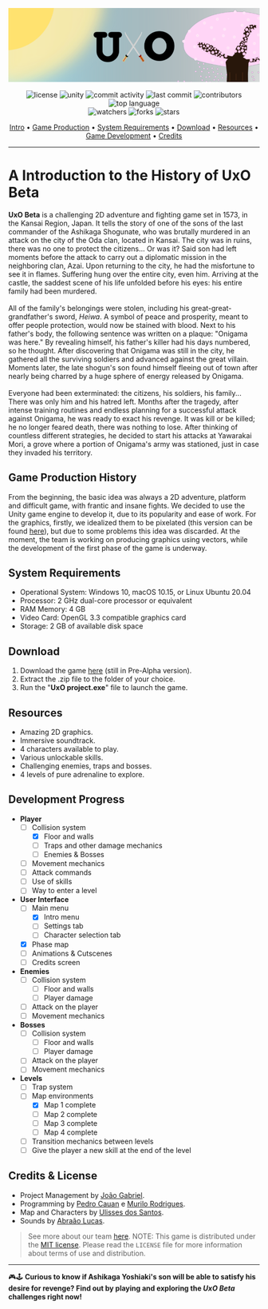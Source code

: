 <div align="center">

  ![UxO Banner](https://github.com/AJUMP-Corp/.github/blob/main/uxo_banner.png)

  ![license](https://img.shields.io/github/license/AJUMP-Corp/UxO-Beta)
  ![unity](https://img.shields.io/badge/unity-2022.3.8f1-4c9ee8)
  ![commit activity](https://img.shields.io/github/commit-activity/w/AJUMP-Corp/UxO-Beta)
  ![last commit](https://img.shields.io/github/last-commit/AJUMP-Corp/UxO-Beta)
  ![contributors](https://img.shields.io/github/contributors/AJUMP-Corp/UxO-Beta)
  ![top language](https://img.shields.io/github/languages/top/AJUMP-Corp/UxO-Beta) <br>
  ![watchers](https://img.shields.io/github/watchers/AJUMP-Corp/UxO-Beta?style=social)
  ![forks](https://img.shields.io/github/forks/AJUMP-Corp/UxO-Beta?style=social)
  ![stars](https://img.shields.io/github/stars/AJUMP-Corp/UxO-Beta?style=social)

  [Intro](#a-introduction-to-the-history-of-uxo-beta) •
  [Game Production](#game-production-history) • [System Requirements](#system-requirements) •
  [Download](#download) • [Resources](#resources) • <!-- [Screenshots](#screenshots) • -->
  [Game Development](#development-progress) • [Credits](#credits--license)

</div>

---
# A Introduction to the History of UxO Beta
**UxO Beta** is a challenging 2D adventure and fighting game set in 1573, in the Kansai Region, Japan. It tells the story of one of the sons of the last commander of the Ashikaga Shogunate, who was brutally murdered in an attack on the city of the Oda clan, located in Kansai. The city was in ruins, there was no one to protect the citizens... Or was it? Said son had left moments before the attack to carry out a diplomatic mission in the neighboring clan, Azai. Upon returning to the city, he had the misfortune to see it in flames. Suffering hung over the entire city, even him. Arriving at the castle, the saddest scene of his life unfolded before his eyes: his entire family had been murdered. <br><br>
All of the family's belongings were stolen, including his great-great-grandfather's sword, _Heiwa_. A symbol of peace and prosperity, meant to offer people protection, would now be stained with blood. Next to his father's body, the following sentence was written on a plaque: "Onigama was here." By revealing himself, his father's killer had his days numbered, so he thought. After discovering that Onigama was still in the city, he gathered all the surviving soldiers and advanced against the great villain. Moments later, the late shogun's son found himself fleeing out of town after nearly being charred by a huge sphere of energy released by Onigama. <br><br>
Everyone had been exterminated: the citizens, his soldiers, his family... There was only him and his hatred left. Months after the tragedy, after intense training routines and endless planning for a successful attack against Onigama, he was ready to exact his revenge. It was kill or be killed; he no longer feared death, there was nothing to lose. After thinking of countless different strategies, he decided to start his attacks at Yawarakai Mori, a grove where a portion of Onigama's army was stationed, just in case they invaded his territory.

## Game Production History
From the beginning, the basic idea was always a 2D adventure, platform and difficult game, with frantic and insane fights. We decided to use the Unity game engine to develop it, due to its popularity and ease of work. For the graphics, firstly, we idealized them to be pixelated (this version can be found [here](https://github.com/AJUMP-Corp/UxO-Beta/tree/main/Old%20Version%20(test))), but due to some problems this idea was discarded. At the moment, the team is working on producing graphics using vectors, while the development of the first phase of the game is underway.

## System Requirements
- Operational System: Windows 10, macOS 10.15, or Linux Ubuntu 20.04
- Processor: 2 GHz dual-core processor or equivalent
- RAM Memory: 4 GB
- Video Card: OpenGL 3.3 compatible graphics card
- Storage: 2 GB of available disk space

## Download
1. Download the game [here](https://github.com/AJUMP-Corp/UxO-Beta/tree/main/Old%20Version%20(test)/Unity%20Game%20Executable%20(Pre-Alpha%20Version)) (still in Pre-Alpha version).
2. Extract the .zip file to the folder of your choice.
3. Run the "**UxO project.exe**" file to launch the game.

## Resources
- Amazing 2D graphics.
- Immersive soundtrack.
- 4 characters available to play.
- Various unlockable skills.
- Challenging enemies, traps and bosses.
- 4 levels of pure adrenaline to explore.

<!-- ## Screenshots
![Image 1](screenshots/screenshot1.png)
_Image description._

![Image 2](screenshots/screenshot2.png)
_Image description._

![Image 3](screenshots/screenshot3.png)
_Image description._ -->

## Development Progress
- **Player**
  - [ ] Collision system
    - [X] Floor and walls
    - [ ] Traps and other damage mechanics
    - [ ] Enemies & Bosses
  - [ ] Movement mechanics
  - [ ] Attack commands
  - [ ] Use of skills
  - [ ] Way to enter a level
- **User Interface**
  - [ ] Main menu
    - [X] Intro menu
    - [ ] Settings tab
    - [ ] Character selection tab
  - [X] Phase map
  - [ ] Animations & Cutscenes
  - [ ] Credits screen
- **Enemies**
  - [ ] Collision system
    - [ ] Floor and walls
    - [ ] Player damage
  - [ ] Attack on the player
  - [ ] Movement mechanics
- **Bosses**
  - [ ] Collision system
    - [ ] Floor and walls
    - [ ] Player damage
  - [ ] Attack on the player
  - [ ] Movement mechanics
- **Levels**
  - [ ] Trap system
  - [ ] Map environments
    - [X] Map 1 complete
    - [ ] Map 2 complete
    - [ ] Map 3 complete
    - [ ] Map 4 complete
  - [ ] Transition mechanics between levels
  - [ ] Give the player a new skill at the end of the level

## Credits & License
- Project Management by [João Gabriel](https://github.com/JGabrielJ).
- Programming by [Pedro Cauan](https://github.com/Cauan87) e [Murilo Rodrigues](https://github.com/MuriloPensativo).
- Map and Characters by [Ulisses dos Santos](https://github.com/Ulisses-Eufrauzino).
- Sounds by [Abraão Lucas](https://github.com/abraaolucassb).
> See more about our team [here](https://github.com/AJUMP-Corp).
> NOTE: This game is distributed under the [MIT license](https://github.com/AJUMP-Corp/UxO-Beta/blob/main/LICENSE). Please read the `LICENSE` file for more information about terms of use and distribution.

---
🎮🕹 **Curious to know if Ashikaga Yoshiaki's son will be able to satisfy his desire for revenge? Find out by playing and exploring the _UxO Beta_ challenges right now!**
